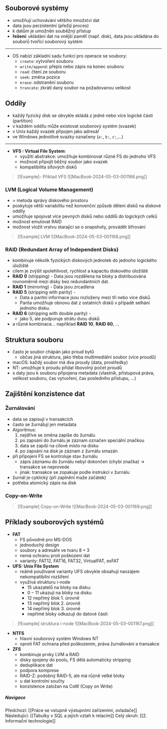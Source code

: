 ## Souborové systémy
- umožňují uchovávání většího množství dat
- data jsou perzistentní (přežijí proces)
- k datům je umožněn souběžný přístup
- **řešení**: ukládání dat na vnější paměť (např. disk), data jsou ukládána do souborů tvořící souborový systém
---
- OS nabízí základní sadu funkcí pro operace se soubory:
	- `create`: vytvoření souboru
	- `write/append`: přepis nebo zápis na konec souboru
	- `read`: čtení ze souboru
	- `seek`: změna pozice
	- `erase`: odstranění souboru
	- `truncate`: zkrátí daný soubor na požadovanou velikost

## Oddíly
- každý fyzický disk se obvykle skládá z jedné nebo více logické části (partition)
- v každém oddílu může existovat souborový systém (svazek)
- v Unix každý svazek připojen jako adresář
- ve Windows jednotlivé svazky označeny (`a:`, `b:`, `c:`,...)
---
- **VFS : Virtual File System**:
	- využití abstrakce: umožňuje kombinovat různé FS do jednoho VFS
	- možnost připojit běžný soubor jako svazek
	- kompatibilita síťových disků

>[!Example]- Příklad VFS
>![[MacBook-2024-05-03-001166.png]]

### LVM (Logical Volume Management)
- = metoda správy diskového prostoru
- poskytuje větší variabilitu než konvenční způsob dělení disků na diskové oddíly
- umožňuje spojovat více pevných disků nebo oddílů do logických celků
- možnost emulovat RAID
- možnost vložit vrstvu starající se o snapshoty, provádět šifrování
>[!Example] LVM
>![[MacBook-2024-05-03-001168.png]]

### RAID (Redundant Array of Independent Disks)
- kombinuje několik fyzických diskových jednotek do jednoho logického úložiště
- cílem je zvýšit spolehlivost, rychlost a kapacitu diskového úložiště
- **RAID 0** (stripping) - Data jsou rozdělena na bloky a distribuována rovnoměrně mezi disky bez redundantních dat.
- **RAID 1** (mirroring) - Data jsou zrcadlena
- **RAID 5** (stripping with parity) - 
	- Data a paritní informace jsou rozloženy mezi tři nebo více disků.
	- Parita umožňuje obnovu dat z ostatních disků v případě selhání jednoho disku.
- **RAID 6** (stripping with double parity) - 
	- jako 5, ale podporuje strátu dvou disků
- a různé kombinace... například **RAID 10**, **RAID 60**, ...

## Struktura souboru
- často je soubor chápán jako proud bytů 
	- občas jiná struktura, jako třeba multimediální soubor (více proudů)
- macOS: každý soubor má dva proudy (data, prostředky)
- NT: umožňuje k proudu přidat libovolný počet proudů
- s daty jsou k souboru připojena metadata (vlastník, přístupová práva, velikost souboru, čas vytvoření, čas posledního přístupu, ...)

## Zajištění konzistence dat
### Žurnálování
- data se zapisují v transakcích
- často se žurnálují jen metadata
- Algoritmus:
	1. nejdříve se změna zapíše do žurnálu
	2. po zapsání do žurnálu je záznam označen speciální značkou
	3. data se zapíší na cílové místo na disku
	4. po zapsání na disk je záznam z žurnálu smazán
- při připojení FS se kontroluje stav žurnálu
	- zápis záznamu do žurnálu nebyl dokončen (chybí značka) $\rightarrow$ transakce se neprovede
	- jinak: transakce se zopakuje podle instrukcí v žurnálu
- žurnál je cyklický (při zaplnění maže začátek)
- potřeba atomický zápis na disk

### Copy-on-Write
>[!Example] Copy-on-Write
>![[MacBook-2024-05-03-001169.png]]


## Příklady souborových systémů
- **FAT**
	- FS původně pro MS-DOS
	- jednoduchý design
	- soubory a adresáře ve tvaru $8+3$
	- nemá ochranu proti poškození dat
	- varianty: FAT12, FAT16, FAT32, VirtualFAT, exFAT
- **UFS: Unix File System**
	- reálně používané varianty UFS obvykle obsahují navzájem nekompatibilní rozšíření
	- využívá strukturu i-node
		- $15$ ukazatelů na bloky na disku:
		- $0-11$ ukazují na bloky na disku
		- $12$ nepřímý blok $1.$ úrovně
		- $13$ nepřímý blok $2.$ úrovně
		- $14$ nepřímý blok $3$. úrovně
		- nepřímé bloky odkazují do datové části

>[!Example] struktura i-node 
>![[MacBook-2024-05-03-001167.png]]

- **NTFS**
	- hlavní souborový systém Windows NT
	- oproti FAT ochrana před poškozením, práva žurnálování a transakce
- **ZFS**
	- kombinuje prvky LVM a RAID
	- disky spojeny do poolu, FS dělá automaticky stripping
	- deduplikace dat
	- podpora komprese
	- RAID-Z: podobný RAID-5, ale má různě velké bloky
	- u dat kontrolní součty
	- konzistence založan na CoW (Copy on Write)

##### Navigace
Předchozí: [[Práce se vstupně výstupními zařízeními, ovladače]]
Následující: [[Tabulky v SQL a jejich vztah k relacím]]
Celý okruh: [[2. Informační technologie]]